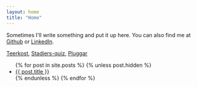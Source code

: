 ```yaml
---
layout: home
title: "Home"
---
```

Sometimes I'll write something and put it up here. You can also find me at [Github](https://github.com/Ffyud) or [LinkedIn](https://www.linkedin.com/in/ddyff/).

 [Teerkost](https://teerkost.nl), 
 [Stadjers-quiz](https://stadjers-quiz.nl),
 [Pluggar](https://ffyud.github.io/pluggar/)

<ul>
      {% for post in site.posts %}
        {% unless post.hidden %}
      <li>
            <a href="{{ post.url }}">{{ post.title }}</a>
      </li>
        {% endunless %}
      {% endfor %}
</ul>
